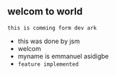 ## welcom to world

`this is comming form dev ark`

- this was done by jsm
- welcom
- myname is emmanuel asidigbe
- `feature implemented`
